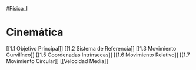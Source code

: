 #Física_I
# Cinemática
[[1.1 Objetivo Principal]]
[[1.2 Sistema de Referencia]]
[[1.3 Movimiento Curvilíneo]]
[[1.5 Coordenadas Intrínsecas]]
[[1.6 Movimiento Relativo]]
[[1.7 Movimiento Circular]]
[[Velocidad Media]]